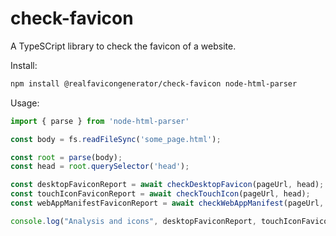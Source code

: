 # check-favicon

A TypeSCript library to check the favicon of a website.

Install:

```sh
npm install @realfavicongenerator/check-favicon node-html-parser
```

Usage:

```js
import { parse } from 'node-html-parser'

const body = fs.readFileSync('some_page.html');

const root = parse(body);
const head = root.querySelector('head');

const desktopFaviconReport = await checkDesktopFavicon(pageUrl, head);
const touchIconFaviconReport = await checkTouchIcon(pageUrl, head);
const webAppManifestFaviconReport = await checkWebAppManifest(pageUrl, head);

console.log("Analysis and icons", desktopFaviconReport, touchIconFaviconReport, webAppManifestFaviconReport);
```
